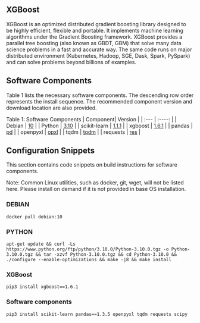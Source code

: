 ## XGBoost
XGBoost is an optimized distributed gradient boosting library designed to be highly efficient, flexible and portable. It implements machine learning algorithms under the Gradient Boosting framework. XGBoost provides a parallel tree boosting (also known as GBDT, GBM) that solve many data science problems in a fast and accurate way. The same code runs on major distributed environment (Kubernetes, Hadoop, SGE, Dask, Spark, PySpark) and can solve problems beyond billions of examples.
## Software Components
Table 1 lists the necessary software components. 
The descending row order represents the install sequence. 
The recommended component version and download location are also provided.

Table 1: Software Components
| Component| Version |
| :---        |    :----:   |
| Debian | [10](https://www.debian.org/download) |
| Python | [3.10](https://www.python.org/ftp/python/3.10.0/Python-3.10.0.tgz) |
| scikit-learn | [1.1.1](https://scikit-learn.org/stable/) |
| xgboost | [1.6.1](https://xgboost.readthedocs.io/en/stable/) |
| pandas | [pd](https://pandas.pydata.org/) |
| openpyxl | [opxl](https://openpyxl.readthedocs.io/en/stable/) |
| tqdm | [tqdm](https://tqdm.github.io/) |
| requests | [res](https://requests.readthedocs.io/en/latest/) |


## Configuration Snippets
This section contains code snippets on build instructions for software components.

Note: Common Linux utilities, such as docker, git, wget, will not be listed here. Please install on demand if it is not provided in base OS installation.

### DEBIAN
```
docker pull debian:10
```

### PYTHON
```
apt-get update && curl -Ls https://www.python.org/ftp/python/3.10.0/Python-3.10.0.tgz -o Python-3.10.0.tgz && tar -xzvf Python-3.10.0.tgz && cd Python-3.10.0 && ./configure --enable-optimizations && make -j8 && make install
```

### XGBoost
```
pip3 install xgboost==1.6.1
```
### Software components
```
pip3 install scikit-learn pandas==1.3.5 openpyxl tqdm requests scipy
```